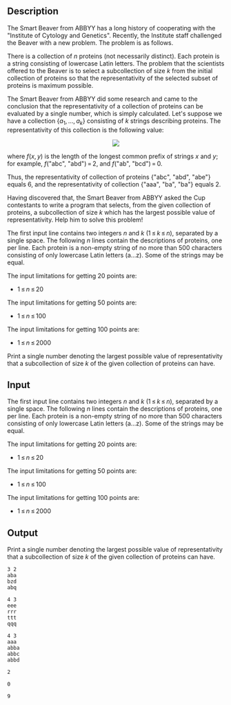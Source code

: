 ## Description

<div><p>The Smart Beaver from ABBYY has a long history of cooperating with the "Institute of Cytology and Genetics". Recently, the Institute staff challenged the Beaver with a new problem. The problem is as follows.</p><p>There is a collection of <span class="tex-span"><i>n</i></span> proteins (not necessarily distinct). Each protein is a string consisting of lowercase Latin letters. The problem that the scientists offered to the Beaver is to select a subcollection of size <span class="tex-span"><i>k</i></span> from the initial collection of proteins so that the representativity of the selected subset of proteins is maximum possible.</p><p>The Smart Beaver from ABBYY did some research and came to the conclusion that the representativity of a collection of proteins can be evaluated by a single number, which is simply calculated. Let's suppose we have a collection <span class="tex-span">{<i>a</i><sub class="lower-index">1</sub>, ..., <i>a</i><sub class="lower-index"><i>k</i></sub>}</span> consisting of <span class="tex-span"><i>k</i></span> strings describing proteins. The representativity of this collection is the following value:</p><center class="tex-equation"><img align="middle" class="tex-formula" src="file://CBc0xuHM.png" style="max-width: 100.0%;max-height: 100.0%;"></center> <p>where <span class="tex-span"><i>f</i>(<i>x</i>, <i>y</i>)</span> is the length of the longest common prefix of strings <span class="tex-span"><i>x</i></span> and <span class="tex-span"><i>y</i></span>; for example, <span class="tex-span"><i>f</i>(</span>"<span class="tex-font-style-tt">abc</span>", "<span class="tex-font-style-tt">abd</span>"<span class="tex-span">) = 2</span>, and <span class="tex-span"><i>f</i>(</span>"<span class="tex-font-style-tt">ab</span>", "<span class="tex-font-style-tt">bcd</span>"<span class="tex-span">) = 0</span>.</p><p>Thus, the representativity of collection of proteins <span class="tex-span">{</span>"<span class="tex-font-style-tt">abc</span>", "<span class="tex-font-style-tt">abd</span>", "<span class="tex-font-style-tt">abe</span>"<span class="tex-span">}</span> equals <span class="tex-span">6</span>, and the representativity of collection <span class="tex-span">{</span>"<span class="tex-font-style-tt">aaa</span>", "<span class="tex-font-style-tt">ba</span>", "<span class="tex-font-style-tt">ba</span>"<span class="tex-span">}</span> equals <span class="tex-span">2</span>.</p><p>Having discovered that, the Smart Beaver from ABBYY asked the Cup contestants to write a program that selects, from the given collection of proteins, a subcollection of size <span class="tex-span"><i>k</i></span> which has the largest possible value of representativity. Help him to solve this problem!</p></div><div class="input-specification"><p>The first input line contains two integers <span class="tex-span"><i>n</i></span> and <span class="tex-span"><i>k</i></span> (<span class="tex-span">1 ≤ <i>k</i> ≤ <i>n</i></span>), separated by a single space. The following <span class="tex-span"><i>n</i></span> lines contain the descriptions of proteins, one per line. Each protein is a non-empty string of no more than <span class="tex-span">500</span> characters consisting of only lowercase Latin letters (<span class="tex-font-style-tt">a</span><span class="tex-span">...</span><span class="tex-font-style-tt">z</span>). Some of the strings may be equal.</p><p>The input limitations for getting 20 points are: </p><ul> <li> <span class="tex-span">1 ≤ <i>n</i> ≤ 20</span> </li></ul><p>The input limitations for getting 50 points are: </p><ul> <li> <span class="tex-span">1 ≤ <i>n</i> ≤ 100</span> </li></ul><p>The input limitations for getting 100 points are: </p><ul> <li> <span class="tex-span">1 ≤ <i>n</i> ≤ 2000</span> </li></ul></div><div class="output-specification"><p>Print a single number denoting the largest possible value of representativity that a subcollection of size <span class="tex-span"><i>k</i></span> of the given collection of proteins can have.</p></div>

## Input

<p>The first input line contains two integers <span class="tex-span"><i>n</i></span> and <span class="tex-span"><i>k</i></span> (<span class="tex-span">1 ≤ <i>k</i> ≤ <i>n</i></span>), separated by a single space. The following <span class="tex-span"><i>n</i></span> lines contain the descriptions of proteins, one per line. Each protein is a non-empty string of no more than <span class="tex-span">500</span> characters consisting of only lowercase Latin letters (<span class="tex-font-style-tt">a</span><span class="tex-span">...</span><span class="tex-font-style-tt">z</span>). Some of the strings may be equal.</p><p>The input limitations for getting 20 points are: </p><ul> <li> <span class="tex-span">1 ≤ <i>n</i> ≤ 20</span> </li></ul><p>The input limitations for getting 50 points are: </p><ul> <li> <span class="tex-span">1 ≤ <i>n</i> ≤ 100</span> </li></ul><p>The input limitations for getting 100 points are: </p><ul> <li> <span class="tex-span">1 ≤ <i>n</i> ≤ 2000</span> </li></ul>

## Output

<p>Print a single number denoting the largest possible value of representativity that a subcollection of size <span class="tex-span"><i>k</i></span> of the given collection of proteins can have.</p>





```input1
3 2
aba
bzd
abq

```




```input2
4 3
eee
rrr
ttt
qqq

```




```input3
4 3
aaa
abba
abbc
abbd

```




```output1
2

```




```output2
0

```




```output3
9

```


